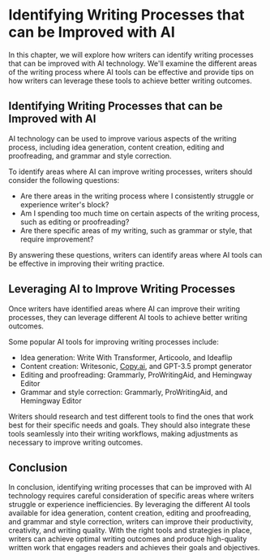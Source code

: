 Identifying Writing Processes that can be Improved with AI
======================================================================================================================

In this chapter, we will explore how writers can identify writing processes that can be improved with AI technology. We'll examine the different areas of the writing process where AI tools can be effective and provide tips on how writers can leverage these tools to achieve better writing outcomes.

Identifying Writing Processes that can be Improved with AI
----------------------------------------------------------

AI technology can be used to improve various aspects of the writing process, including idea generation, content creation, editing and proofreading, and grammar and style correction.

To identify areas where AI can improve writing processes, writers should consider the following questions:

* Are there areas in the writing process where I consistently struggle or experience writer's block?
* Am I spending too much time on certain aspects of the writing process, such as editing or proofreading?
* Are there specific areas of my writing, such as grammar or style, that require improvement?

By answering these questions, writers can identify areas where AI tools can be effective in improving their writing practice.

Leveraging AI to Improve Writing Processes
------------------------------------------

Once writers have identified areas where AI can improve their writing processes, they can leverage different AI tools to achieve better writing outcomes.

Some popular AI tools for improving writing processes include:

* Idea generation: Write With Transformer, Articoolo, and Ideaflip
* Content creation: Writesonic, [Copy.ai](http://Copy.ai), and GPT-3.5 prompt generator
* Editing and proofreading: Grammarly, ProWritingAid, and Hemingway Editor
* Grammar and style correction: Grammarly, ProWritingAid, and Hemingway Editor

Writers should research and test different tools to find the ones that work best for their specific needs and goals. They should also integrate these tools seamlessly into their writing workflows, making adjustments as necessary to improve writing outcomes.

Conclusion
----------

In conclusion, identifying writing processes that can be improved with AI technology requires careful consideration of specific areas where writers struggle or experience inefficiencies. By leveraging the different AI tools available for idea generation, content creation, editing and proofreading, and grammar and style correction, writers can improve their productivity, creativity, and writing quality. With the right tools and strategies in place, writers can achieve optimal writing outcomes and produce high-quality written work that engages readers and achieves their goals and objectives.


